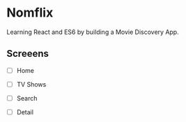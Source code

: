 # Nomflix



Learning React and ES6 by building a Movie Discovery App.



## Screeens



- [ ]  Home
- [ ] TV Shows
- [ ] Search
- [ ] Detail

